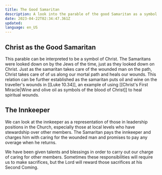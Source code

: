 ```yaml
---
title: The Good Samaritan
description: A look into the parable of the good Samaritan as a symbol of Christ.
date: 2023-04-22T02:34:47.361Z
updated:
language: en_US
---
```


## Christ as the Good Samaritan

This parable can be interpreted to be a symbol of Christ. The Samaritans were looked down on by the Jews of the time, just as they looked down on Christ. Just as the samaritan takes care of the wounded man on the path, Christ takes care of of us along our mortal path and heals our wounds. This relation can be further established as the samaritan puts oil and wine on the traveller's wounds in [[Luke 10.34]], an example of using [[Christ's First Miracle|Wine and olive oil as symbols of the blood of Christ]] to heal spiritual wounds.

## The Innkeeper

We can look at the innkeeper as a representation of those in leadership positions in the Church, especially those at local levels who have stewardship over other members. The Samaritan pays the innkeeper and charges him with caring for the wounded man and promises to pay any overage when he returns.

We have been given talents and blessings in order to carry out our charge of caring for other members. Sometimes these responsibilities will require us to make sacrifices, but the Lord will reward those sacrifices at his Second Coming.
